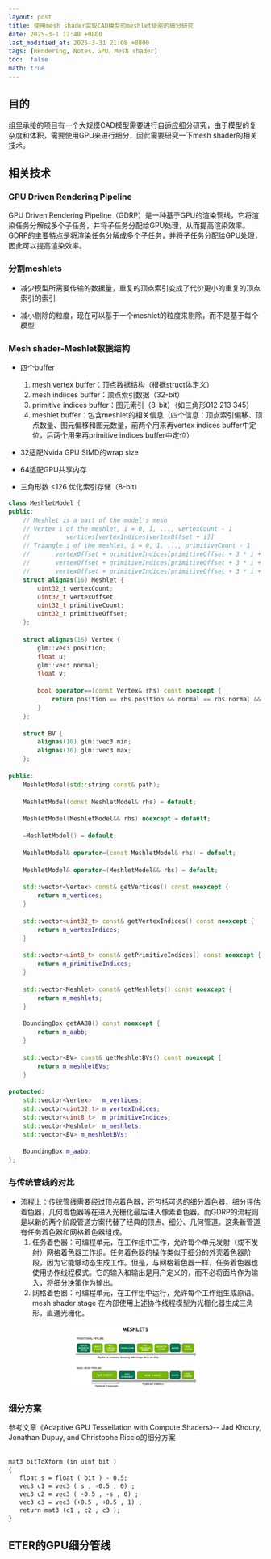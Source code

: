 ```yaml
---
layout: post
title: 使用mesh shader实现CAD模型的meshlet级别的细分研究
date: 2025-3-1 12:48 +0800
last_modified_at: 2025-3-31 21:08 +0800
tags: [Rendering, Notes，GPU，Mesh shader]
toc:  false
math: true
---
```

<script>
MathJax = {
  tex: {
    inlineMath: [['$', '$'], ['\\(', '\\)']]
  }
};
</script>

## 目的
组里承接的项目有一个大规模CAD模型需要进行自适应细分研究，由于模型的复杂度和体积，需要使用GPU来进行细分，因此需要研究一下mesh shader的相关技术。

## 相关技术
### GPU Driven Rendering Pipeline

GPU Driven Rendering Pipeline（GDRP）是一种基于GPU的渲染管线，它将渲染任务分解成多个子任务，并将子任务分配给GPU处理，从而提高渲染效率。GDRP的主要特点是将渲染任务分解成多个子任务，并将子任务分配给GPU处理，因此可以提高渲染效率。

### 分割meshlets

- 减少模型所需要传输的数据量，重复的顶点索引变成了代价更小的重复的顶点索引的索引

- 减小剔除的粒度，现在可以基于一个meshlet的粒度来剔除，而不是基于每个模型

### Mesh shader-Meshlet数据结构
- 四个buffer
  1. mesh vertex buffer：顶点数据结构（根据struct体定义）
  2. mesh indiices buffer：顶点索引数据（32-bit）
  3. primitive indices buffer：图元索引（8-bit）（如三角形012 213 345）
  4. meshlet buffer：包含meshlet的相关信息（四个信息：顶点索引偏移、顶点数量、图元偏移和图元数量，前两个用来再vertex indices buffer中定位，后两个用来再primitive indices buffer中定位）

- 32适配Nvida GPU SIMD的wrap size
- 64适配GPU共享内存
- 三角形数 <126 优化索引存储（8-bit）

``` cpp
class MeshletModel {
public:
    // Meshlet is a part of the model's mesh
    // Vertex i of the meshlet, i = 0, 1, ..., vertexCount - 1
    //          vertices[vertexIndices[vertexOffset + i]]
    // Triangle i of the meshlet, i = 0, 1, ..., primitiveCount - 1
    //       vertexOffset + primitiveIndices[primitiveOffset + 3 * i + 0]
    //       vertexOffset + primitiveIndices[primitiveOffset + 3 * i + 1]
    //       vertexOffset + primitiveIndices[primitiveOffset + 3 * i + 2]
    struct alignas(16) Meshlet {
        uint32_t vertexCount;
        uint32_t vertexOffset;
        uint32_t primitiveCount;
        uint32_t primitiveOffset;
    };

    struct alignas(16) Vertex {
        glm::vec3 position;
        float u;
        glm::vec3 normal;
        float v;

        bool operator==(const Vertex& rhs) const noexcept {
            return position == rhs.position && normal == rhs.normal && u == rhs.u && v == rhs.v;
        }
    };

    struct BV {
        alignas(16) glm::vec3 min;
        alignas(16) glm::vec3 max;
    };

public:
    MeshletModel(std::string const& path);

    MeshletModel(const MeshletModel& rhs) = default;

    MeshletModel(MeshletModel&& rhs) noexcept = default;

    ~MeshletModel() = default;

    MeshletModel& operator=(const MeshletModel& rhs) = default;
    
    MeshletModel& operator=(MeshletModel&& rhs) = default;

    std::vector<Vertex> const& getVertices() const noexcept {
        return m_vertices; 
    }

    std::vector<uint32_t> const& getVertexIndices() const noexcept {
        return m_vertexIndices;
    }

    std::vector<uint8_t> const& getPrimitiveIndices() const noexcept {
        return m_primitiveIndices;
    }

    std::vector<Meshlet> const& getMeshlets() const noexcept {
        return m_meshlets;
    }

    BoundingBox getAABB() const noexcept {
        return m_aabb;
    }

    std::vector<BV> const& getMeshletBVs() const noexcept {
        return m_meshletBVs;
    }

protected:
    std::vector<Vertex>   m_vertices;
    std::vector<uint32_t> m_vertexIndices;
    std::vector<uint8_t>  m_primitiveIndices;
    std::vector<Meshlet>  m_meshlets;
    std::vector<BV> m_meshletBVs;

    BoundingBox m_aabb;
};
```

### 与传统管线的对比

- 流程上：传统管线需要经过顶点着色器，还包括可选的细分着色器，细分评估着色器，几何着色器等在进入光栅化最后进入像素着色器。而GDRP的流程则是以新的两个阶段管道方案代替了经典的顶点、细分、几何管道。这条新管道有任务着色器和网格着色器组成。
    1. 任务着色器：可编程单元，在工作组中工作，允许每个单元发射（或不发射）网格着色器工作组。任务着色器的操作类似于细分的外壳着色器阶段，因为它能够动态生成工作。但是，与网格着色器一样，任务着色器也使用协作线程模式。它的输入和输出是用户定义的，而不必将面片作为输入，将细分决策作为输出。
    2. 网格着色器：可编程单元，在工作组中运行，允许每个工作组生成原语。mesh shader stage 在内部使用上述协作线程模型为光栅化器生成三角形，直通光栅化。

<img src="./new_pipeline.png" alt="描述" style="display: block; margin: auto; width: 50%;">

### 细分方案

参考文章《Adaptive GPU Tessellation with Compute Shaders》--
Jad Khoury, Jonathan Dupuy, and
Christophe Riccio的细分方案

```

mat3 bitToXform (in uint bit )
{
   float s = float ( bit ) - 0.5;
   vec3 c1 = vec3 ( s , -0.5 , 0) ;
   vec3 c2 = vec3 ( -0.5 , -s , 0) ;
   vec3 c3 = vec3 (+0.5 , +0.5 , 1) ;
   return mat3 (c1 , c2 , c3 );
}

```

## ETER的GPU细分管线



